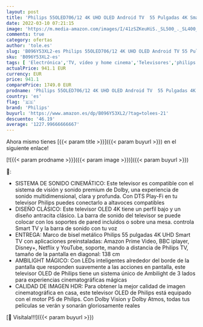 ```yaml
---
layout: post
title: 'Philips 55OLED706/12 4K UHD OLED Android TV  55 Pulgadas 4K Smart TV con Ambilight  Imagen Vibrante HDR  Dolby Vision cinematográfico y Sonido Atmos  Compatible con Google Assistant y Alexa'
date: 2022-03-10 07:21:15
image: 'https://m.media-amazon.com/images/I/41zSZKeuHiS._SL500_._SL400_.jpg'
comments: true
category: ofertas
author: 'tole.es'
slug: 'B096Y53XL2-es Philips 55OLED706/12 4K UHD OLED Android TV 55 Pulgadas 4K...'
sku: 'B096Y53XL2-es'
tags: [ 'Electrónica','TV, vídeo y home cinema','Televisores','philips','smart','tv', ]
actualPrice: 941.1 EUR
currency: EUR
price: 941.1
comparePrice: 1749.0 EUR
prodname: 'Philips 55OLED706/12 4K UHD OLED Android TV  55 Pulgadas 4K Smart TV con Ambilight  Imagen Vibrante HDR  Dolby Vision cinematográfico y Sonido Atmos  Compatible con Google Assistant y Alexa'
country: 'es'
flag: '🇪🇸'
brand: 'Philips'
buyurl: 'https://www.amazon.es/dp/B096Y53XL2/?tag=tolees-21'
descuento: '46.19'
average: '1227.99666666667'
---
```


Ahora mismo tienes [{{< param title >}}]({{< param buyurl >}}) en el siguiente enlace!

[![{{< param prodname >}}]({{< param image >}})]({{< param buyurl >}})

🔎:

- SISTEMA DE SONIDO CINEMÁTICO: Este televisor es compatible con el sistema de visión y sonido premium de Dolby, una experiencia de sonido multidimensional, clara y profunda. Con DTS Play-Fi en tu televisor Philips puedes conectarlo a altavoces compatibles
- DISEÑO CLÁSICO: Este televisor OLED 4K tiene un perfil bajo y un diseño antracita clásico. La barra de sonido del televisor se puede colocar con los soportes de pared incluidos o sobre una mesa. controla Smart TV y la barra de sonido con tu voz
- ENTREGA: Marco de bisel metálico Philips 55 pulgadas 4K UHD Smart TV con aplicaciones preinstaladas: Amazon Prime Video, BBC iplayer, Disney+, Netflix y YouTube, soporte, mando a distancia de Philips TV, tamaño de la pantalla en diagonal: 138 cm
- AMBILIGHT MÁGICO: Con LEDs inteligentes alrededor del borde de la pantalla que responden suavemente a las acciones en pantalla, este televisor OLED de Philips tiene un sistema único de Ambilight de 3 lados para experiencias cinematográficas mágicas
- CALIDAD DE IMAGEN HDR: Para obtener la mejor calidad de imagen cinematográfica en casa, este televisor OLED de Philips está equipado con el motor P5 de Philips. Con Dolby Vision y Dolby Atmos, todas tus películas se verán y sonarán gloriosamente reales

[🛒 Visítala!!!]({{< param buyurl >}})

